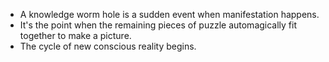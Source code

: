 - A knowledge worm hole is a sudden event when manifestation happens.
- It's the point when the remaining pieces of puzzle automagically fit together to make a picture.
- The cycle of new conscious reality begins.
